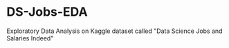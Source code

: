 # DS-Jobs-EDA
Exploratory Data Analysis on Kaggle dataset called "Data Science Jobs and Salaries Indeed" 

